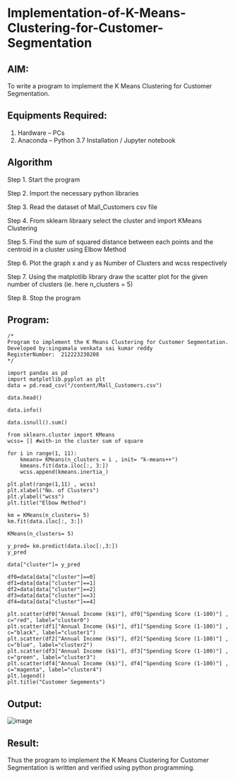 # Implementation-of-K-Means-Clustering-for-Customer-Segmentation

## AIM:
To write a program to implement the K Means Clustering for Customer Segmentation.

## Equipments Required:
1. Hardware – PCs
2. Anaconda – Python 3.7 Installation / Jupyter notebook

## Algorithm
Step 1. Start the program

Step 2. Import the necessary python libraries

Step 3. Read the dataset of Mall_Customers csv file

Step 4. From sklearn libraary select the cluster and import KMeans Clustering

Step 5. Find the sum of squared distance between each points and the centroid in a cluster using Elbow Method

Step 6. Plot the graph x and y as Number of Clusters and wcss respectively

Step 7. Using the matplotlib library draw the scatter plot for the given number of clusters (ie. here n_clusters = 5)

Step 8. Stop the program
## Program:
```
/*
Program to implement the K Means Clustering for Customer Segmentation.
Developed by:singamala venkata sai kumar reddy
RegisterNumber:  212223230208
*/
```
```
import pandas as pd
import matplotlib.pyplot as plt
data = pd.read_csv("/content/Mall_Customers.csv")

data.head()

data.info()

data.isnull().sum()

from sklearn.cluster import KMeans
wcss= [] #with-in the cluster sum of square

for i in range(1, 11):
    kmeans= KMeans(n_clusters = i , init= "k-means++")
    kmeans.fit(data.iloc[:, 3:])
    wcss.append(kmeans.inertia_)

plt.plot(range(1,11) , wcss)
plt.xlabel("No. of Clusters")
plt.ylabel("wcss")
plt.title("Elbow Method")

km = KMeans(n_clusters= 5)
km.fit(data.iloc[:, 3:])

KMeans(n_clusters= 5)

y_pred= km.predict(data.iloc[:,3:])
y_pred

data["cluster"]= y_pred

df0=data[data["cluster"]==0]
df1=data[data["cluster"]==1]
df2=data[data["cluster"]==2]
df3=data[data["cluster"]==3]
df4=data[data["cluster"]==4]

plt.scatter(df0["Annual Income (k$)"], df0["Spending Score (1-100)"] , c="red", label="cluster0")
plt.scatter(df1["Annual Income (k$)"], df1["Spending Score (1-100)"] , c="black", label="cluster1")
plt.scatter(df2["Annual Income (k$)"], df2["Spending Score (1-100)"] , c="blue", label="cluster2")
plt.scatter(df3["Annual Income (k$)"], df3["Spending Score (1-100)"] , c="green", label="cluster3")
plt.scatter(df4["Annual Income (k$)"], df4["Spending Score (1-100)"] , c="magenta", label="cluster4")
plt.legend()
plt.title("Customer Segements")
```
## Output:
![image](https://github.com/user-attachments/assets/b2a733e2-ddd6-4643-aeb1-82c1d58d0536)

## Result:
Thus the program to implement the K Means Clustering for Customer Segmentation is written and verified using python programming.
